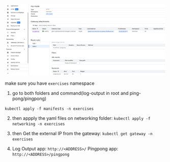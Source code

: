 
[![Pingpong GKE](3.4.png)](3.4.png)

make sure you have `exercises` namespace

1. go to both folders and command(log-output in root and ping-pong/pingpong)

```kubectl apply -f manifests -n exercises```

2. then appply the yaml files on networking folder:
 ```kubectl apply -f networking -n exercises```

3. then Get the external IP from the gateway:
```kubectl get gateway -n exercises```

4. Log Output app: `http://<ADDRESS>/`
Pingpong app: `http://<ADDRESS>/pingpong`
